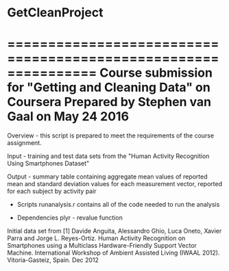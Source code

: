 # GetCleanProject
===============================================================
Course submission for "Getting and Cleaning Data" on Coursera
Prepared by Stephen van Gaal on May 24 2016
===============================================================

Overview - this script is prepared to meet the requirements of the
course assignment. 

Input - training and test data sets from the "Human Activity Recognition Using 
Smartphones Dataset" 

Output - summary table containing aggregate mean values of reported mean and standard
deviation values for each measurement vector, reported for each subject by activity 
pair

+ Scripts
runanalysis.r contains all of the code needed to run the analysis

+ Dependencies
plyr - revalue function


Initial data set from
[1] Davide Anguita, Alessandro Ghio, Luca Oneto, Xavier Parra and Jorge L. Reyes-Ortiz. Human Activity Recognition on Smartphones using a Multiclass Hardware-Friendly Support Vector Machine. International Workshop of Ambient Assisted Living (IWAAL 2012). Vitoria-Gasteiz, Spain. Dec 2012
